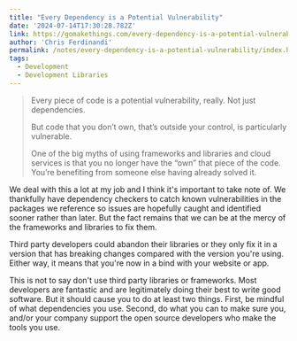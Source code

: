 ```yaml
---
title: "Every Dependency is a Potential Vulnerability"
date: '2024-07-14T17:30:28.782Z'
link: https://gomakethings.com/every-dependency-is-a-potential-vulnerability/
author: 'Chris Ferdinandi'
permalink: /notes/every-dependency-is-a-potential-vulnerability/index.html
tags:
  - Development
  - Development Libraries
---
```


> Every piece of code is a potential vulnerability, really. Not just dependencies.
>
> But code that you don’t own, that’s outside your control, is particularly vulnerable.
>
> One of the big myths of using frameworks and libraries and cloud services is that you no longer have the “own” that piece of the code. You’re benefiting from someone else having already solved it.

We deal with this a lot at my job and I think it's important to take note of. We thankfully have dependency checkers to catch known vulnerabilities in the packages we reference so issues are hopefully caught and identified sooner rather than later. But the fact remains that we can be at the mercy of the frameworks and libraries to fix them.

Third party developers could abandon their libraries or they only fix it in a version that has breaking changes compared with the version you're using. Either way, it means that you're now in a bind with your website or app.

This is not to say don't use third party libraries or frameworks. Most developers are fantastic and are legitimately doing their best to write good software. But it should cause you to do at least two things. First, be mindful of what dependencies you use. Second, do what you can to make sure you, and/or your company support the open source developers who make the tools you use.